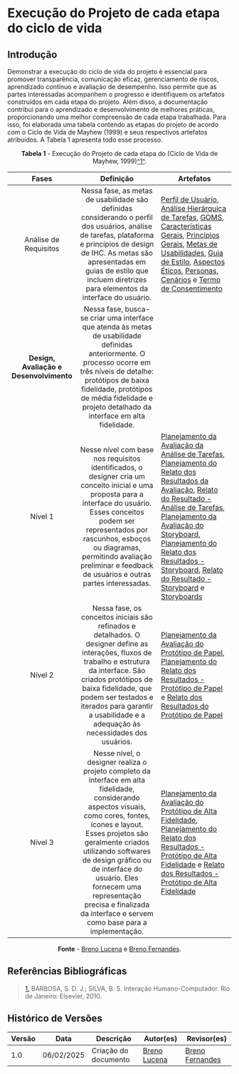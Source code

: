 # Execução do Projeto de cada etapa do ciclo de vida

## Introdução

Demonstrar a execução do ciclo de vida do projeto é essencial para promover transparência, comunicação eficaz, gerenciamento de riscos, aprendizado contínuo e avaliação de desempenho. Isso permite que as partes interessadas acompanhem o progresso e identifiquem os artefatos construídos em cada etapa do projeto. Além disso, a documentação contribui para o aprendizado e desenvolvimento de melhores práticas, proporcionando uma melhor compreensão de cada etapa trabalhada. Para isso, foi elaborada uma tabela contendo as etapas do projeto de acordo com o Ciclo de Vida de Mayhew (1999) e seus respectivos artefatos atribuídos. A Tabela 1 apresenta todo esse processo.

<center>

**Tabela 1** - Execução do Projeto de cada etapa do (Ciclo de Vida de Mayhew, 1999)<a id="anchor_1" href="#REF1">^1^</a>.

| Fases |                          Definição                           | Artefatos |
| :---: | :----------------------------------------------------------: | ------- |
| Análise de Requisitos | Nessa fase, as metas de usabilidade são definidas considerando o perfil dos usuários, análise de tarefas, plataforma e princípios de design de IHC. As metas são apresentadas em guias de estilo que incluem diretrizes para elementos da interface do usuário. | [Perfil de Usuário](https://interacao-humano-computador.github.io/2024.2-PasseLivreEstudantil/analise_de_requsitos/perfil_de_usuario/), [Análise Hierárquica de Tarefas](https://interacao-humano-computador.github.io/2024.2-PasseLivreEstudantil/analise_de_requsitos/analise_tarefas/hta/), [GOMS](https://interacao-humano-computador.github.io/2024.2-PasseLivreEstudantil/analise_de_requsitos/analise_tarefas/goms/), [Características Gerais](https://interacao-humano-computador.github.io/2024.2-PasseLivreEstudantil/analise_de_requsitos/caracteristicas/), [Princípios Gerais](https://interacao-humano-computador.github.io/2024.2-PasseLivreEstudantil/analise_de_requsitos/principios_gerais/), [Metas de Usabilidades](https://interacao-humano-computador.github.io/2024.2-PasseLivreEstudantil/analise_de_requsitos/metas_de_usabilidade/), [Guia de Estilo](https://interacao-humano-computador.github.io/2024.2-PasseLivreEstudantil/analise_de_requsitos/guia_de_estilo/), [Aspectos Éticos](https://interacao-humano-computador.github.io/2024.2-PasseLivreEstudantil/analise_de_requsitos/aspectos_eticos/), [Personas](https://interacao-humano-computador.github.io/2024.2-PasseLivreEstudantil/analise_de_requsitos/personas/), [Cenários](https://interacao-humano-computador.github.io/2024.2-PasseLivreEstudantil/analise_de_requsitos/cenarios/) e [Termo de Consentimento](https://interacao-humano-computador.github.io/2024.2-PasseLivreEstudantil/analise_de_requsitos/termo_de_consentimento/)|
| **Design, Avaliação e Desenvolvimento** | Nessa fase, busca-se criar uma interface que atenda às metas de usabilidade definidas anteriormente. O processo ocorre em três níveis de detalhe: protótipos de baixa fidelidade, protótipos de média fidelidade e projeto detalhado da interface em alta fidelidade. |
| Nível 1 | Nesse nível com base nos requisitos identificados, o designer cria um conceito inicial e uma proposta para a interface do usuário. Esses conceitos podem ser representados por rascunhos, esboços ou diagramas, permitindo avaliação preliminar e feedback de usuários e outras partes interessadas. | [Planejamento da Avaliação da Análise de Tarefas](https://interacao-humano-computador.github.io/2024.2-PasseLivreEstudantil/design_avaliacao_desenvolvimento/nivel01/analise_de_tarefas/planejamento_avaliacao/#introducao),  [Planejamento do Relato dos Resultados da Avaliação](https://interacao-humano-computador.github.io/2024.2-PasseLivreEstudantil/design_avaliacao_desenvolvimento/nivel01/analise_de_tarefas/planejamento_relato_resultados_avaliacao/), [Relato do Resultado - Análise de Tarefas](https://interacao-humano-computador.github.io/2024.2-PasseLivreEstudantil/design_avaliacao_desenvolvimento/nivel01/analise_de_tarefas/relato_resultado/), [Planejamento da Avaliação do Storyboard](https://interacao-humano-computador.github.io/2024.2-PasseLivreEstudantil/design_avaliacao_desenvolvimento/nivel01/storyboard/planejamento_avaliacao/), [Planejamento do Relato dos Resultados - Storyboard](https://interacao-humano-computador.github.io/2024.2-PasseLivreEstudantil/design_avaliacao_desenvolvimento/nivel01/storyboard/planejamento_relato_resultados_avaliacao/), [Relato do Resultado - Storyboard](https://interacao-humano-computador.github.io/2024.2-PasseLivreEstudantil/design_avaliacao_desenvolvimento/nivel01/storyboard/relato_resultado/) e [Storyboards](https://interacao-humano-computador.github.io/2024.2-PasseLivreEstudantil/design_avaliacao_desenvolvimento/nivel01/storyboard/storyboards/) |
| Nível 2 | Nessa fase, os conceitos iniciais são refinados e detalhados. O designer define as interações, fluxos de trabalho e estrutura da interface. São criados protótipos de baixa fidelidade, que podem ser testados e iterados para garantir a usabilidade e a adequação às necessidades dos usuários. | [Planejamento da Avaliação do Protótipo de Papel](https://interacao-humano-computador.github.io/2024.2-PasseLivreEstudantil/design_avaliacao_desenvolvimento/nivel02/planejamento_avaliacao_prototipo_papel/), [Planejamento do Relato dos Resultados - Protótipo de Papel](https://interacao-humano-computador.github.io/2024.2-PasseLivreEstudantil/design_avaliacao_desenvolvimento/nivel02/planejamento_relato_prototipo_papel/) e [Relato dos Resultados do Protótipo de Papel](https://interacao-humano-computador.github.io/2024.2-PasseLivreEstudantil/design_avaliacao_desenvolvimento/nivel02/relato_resultado_prototipo_papel/) |
| Nível 3 | Nesse nível, o designer realiza o projeto completo da interface em alta fidelidade, considerando aspectos visuais, como cores, fontes, ícones e layout. Esses projetos são geralmente criados utilizando softwares de design gráfico ou de interface do usuário. Eles fornecem uma representação precisa e finalizada da interface e servem como base para a implementação. | [Planejamento da Avaliação do Protótipo de Alta Fidelidade](https://interacao-humano-computador.github.io/2024.2-PasseLivreEstudantil/design_avaliacao_desenvolvimento/nivel03/planejamento_da_avaliacao_do_prototipo_de_alta_fidelidade/), [Planejamento do Relato dos Resultados - Protótipo de Alta Fidelidade](https://interacao-humano-computador.github.io/2024.2-PasseLivreEstudantil/design_avaliacao_desenvolvimento/nivel03/planejamento_do_relato_dos_resultados/) e [Relato dos Resultados - Protótipo de Alta Fidelidade](https://interacao-humano-computador.github.io/2024.2-PasseLivreEstudantil/design_avaliacao_desenvolvimento/nivel03/relato_resultado_prototipo_alta_fidelidade/) |

**Fonte** - [Breno Lucena](https://github.com/BrenoLUCO) e [Breno Fernandes](https://github.com/Brenofrds).

</center>

## Referências Bibliográficas

> <a id="REF1" href="#anchor_1">1.</a> BARBOSA, S. D. J.; SILVA, B. S. Interação Humano-Computador. Rio de Janeiro: Elsevier, 2010.


## Histórico de Versões


| Versão |    Data    |                Descrição                 |                    Autor(es)                     |                 Revisor(es)                  |
| ------ | ---------- | ------------------------------------------- | ------------------------------------------------ | ------------------------------------------- |
| 1.0  | 06/02/2025 | Criação do documento | [Breno Lucena](https://github.com/BrenoLUCO) | [Breno Fernandes](https://github.com/Brenofrds) |